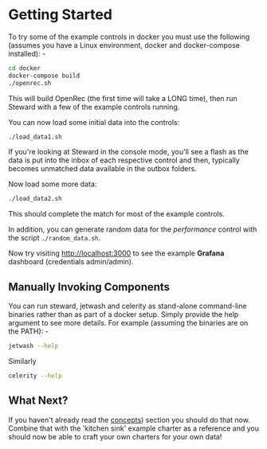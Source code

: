 # Getting Started

To try some of the example controls in docker you must use the following (assumes you have a Linux environment, docker and docker-compose installed): -

```bash
cd docker
docker-compose build
./openrec.sh
```

This will build OpenRec (the first time will take a LONG time), then run Steward with a few of the example controls running.

You can now load some initial data into the controls:

```bash
./load_data1.sh
```

If you're looking at Steward in the console mode, you'll see a flash as the data is put into the inbox of each respective control and then, typically becomes unmatched data available in the outbox folders.

Now load some more data:

```bash
./load_data2.sh
```

This should complete the match for most of the example controls.

In addition, you can generate random data for the *performance* control with the script `./random_data.sh`.

Now try visiting [http://localhost:3000](http://localhost:3000) to see the example **Grafana** dashboard (credentials admin/admin).


## Manually Invoking Components
You can run steward, jetwash and celerity as stand-alone command-line binaries rather than as part of a docker setup. Simply provide the help argument to see more details. For example (assuming the binaries are on the PATH): -

```bash
jetwash --help
```

Similarly

```bash
celerity --help
```

## What Next?

If you haven't already read the [concepts](concepts.md)) section you should do that now. Combine that with the 'kitchen sink' example charter as a reference and you should now be able to craft your own charters for your own data!
